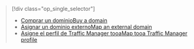 > [!div class="op_single_selector"]
> * [<span data-ttu-id="2692a-101">Comprar un dominio</span><span class="sxs-lookup"><span data-stu-id="2692a-101">Buy a domain</span></span>](../articles/app-service-web/custom-dns-web-site-buydomains-web-app.md)
> * [<span data-ttu-id="2692a-102">Asignar un dominio externo</span><span class="sxs-lookup"><span data-stu-id="2692a-102">Map an external domain</span></span>](../articles/app-service-web/app-service-web-tutorial-custom-domain.md)
> * [<span data-ttu-id="2692a-103">Asigne el perfil de Traffic Manager tooa</span><span class="sxs-lookup"><span data-stu-id="2692a-103">Map tooa Traffic Manager profile</span></span>](../articles/app-service-web/web-sites-traffic-manager-custom-domain-name.md)
> 
> 

